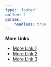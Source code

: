 ```yaml
---
type: 'footer'
coffee: 2
params:
    headless: true
---
```


**More Links**

- [More Link 1](#)
- [More Link 2](#)
- [More Link 3](#)